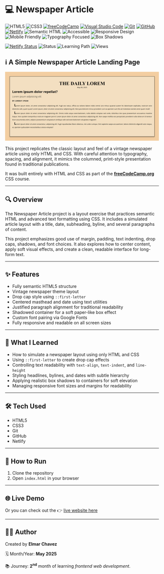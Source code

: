 # 💻 Newspaper Article

![HTML5](https://img.shields.io/badge/HTML5-E34F26?style=for-the-badge&logo=html5&logoColor=white)
![CSS3](https://img.shields.io/badge/CSS3-1572B6?style=for-the-badge&logo=css3&logoColor=white)
[![freeCodeCamp](https://img.shields.io/badge/freeCodeCamp-27273D?style=for-the-badge&logo=freecodecamp&logoColor=white)](https://www.freecodecamp.org/)
[![Visual Studio Code](https://img.shields.io/badge/VS%20Code-007ACC?style=for-the-badge&logo=visual-studio-code&logoColor=white)](https://code.visualstudio.com/)
[![Git](https://img.shields.io/badge/Git-F05032?style=for-the-badge&logo=git&logoColor=white)](https://git-scm.com/)
[![GitHub](https://img.shields.io/badge/GitHub-181717?style=for-the-badge&logo=github&logoColor=white)](https://github.com/)
[![Netlify](https://img.shields.io/badge/Netlify-00C7B7?style=for-the-badge&logo=netlify&logoColor=white)](https://www.netlify.com/)
![Semantic HTML](https://img.shields.io/badge/Semantic%20HTML-ff9800?style=for-the-badge)
![Accessible](https://img.shields.io/badge/Accessibility-A11Y-0052cc?style=for-the-badge)
![Responsive Design](https://img.shields.io/badge/Responsive%20Design-2196F3?style=for-the-badge&logo=responsive&logoColor=white)
![Mobile Friendly](https://img.shields.io/badge/Mobile%20Friendly-%E2%9C%85-1E293B?style=for-the-badge&logo=responsive-design&logoColor=white)
![Typography Focused](https://img.shields.io/badge/Typography-Focused-purple?style=for-the-badge)
![Box Shadows](https://img.shields.io/badge/Box%20Shadows-Elegant-informational?style=for-the-badge)

[![Netlify Status](https://api.netlify.com/api/v1/badges/5202e5f9-c177-44e6-a7ef-79aef30d4ef2/deploy-status)](https://newspaper-article-fcc-jiro.netlify.app/)
![Status](https://img.shields.io/badge/status-complete-brightgreen)
![Learning Path](https://img.shields.io/badge/learning%20path-month%202-blue)
![Views](https://visitor-badge.laobi.icu/badge?page_id=CodingWithJiro.freecodecamp-css-newspaper-article&left_text=repo%20views)

## ℹ️ A Simple Newspaper Article Landing Page

![Screenshot of the project](./screenshot.png)

This project replicates the classic layout and feel of a vintage newspaper article using only HTML and CSS. With careful attention to typography, spacing, and alignment, it mimics the columned, print-style presentation found in traditional publications.

It was built entirely with HTML and CSS as part of the [**freeCodeCamp.org**](https://www.freecodecamp.org/learn/full-stack-developer/) CSS course.

---

## 🔍 Overview

The Newspaper Article project is a layout exercise that practices semantic HTML and advanced text formatting using CSS. It includes a simulated article layout with a title, date, subheading, byline, and several paragraphs of content.

This project emphasizes good use of margin, padding, text indenting, drop caps, shadows, and font choices. It also explores how to center content, apply soft visual effects, and create a clean, readable interface for long-form text.

---

## ✨ Features

- Fully semantic HTML5 structure
- Vintage newspaper theme layout
- Drop cap style using `::first-letter`
- Centered masthead and date using text utilities
- Justified paragraph alignment for traditional readability
- Shadowed container for a soft paper-like box effect
- Custom font pairing via Google Fonts
- Fully responsive and readable on all screen sizes

---

## 🧠 What I Learned

- How to simulate a newspaper layout using only HTML and CSS
- Using `::first-letter` to create drop cap effects
- Controlling text readability with `text-align`, `text-indent`, and `line-height`
- Styling headlines, bylines, and dates with subtle hierarchy
- Applying realistic box shadows to containers for soft elevation
- Managing responsive font sizes and margins for readability

---

## 🛠️ Tech Used

- HTML5
- CSS3
- Git
- GitHub
- Netlify

---

## 🚀 How to Run

1. Clone the repository
2. Open `index.html` in your browser

---

## 🌐 Live Demo

Or you can check out the 👉 [live website here](https://newspaper-article-fcc-jiro.netlify.app/)

---

## 🧑‍💻 Author

Created by **Elmar Chavez**

🗓️ Month/Year: **May 2025**

📚 Journey: **2<sup>nd</sup>** month of learning _frontend web development_.
